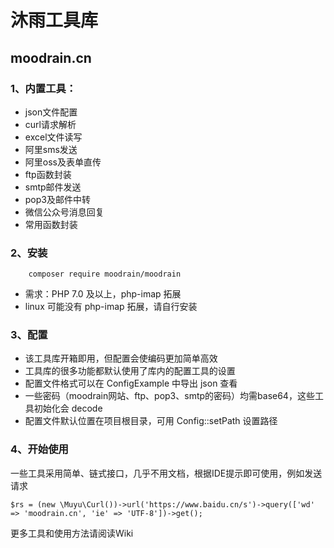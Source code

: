 沐雨工具库
===========
moodrain.cn
-----------

### 1、内置工具：

* json文件配置
* curl请求解析
* excel文件读写
* 阿里sms发送
* 阿里oss及表单直传
* ftp函数封装
* smtp邮件发送
* pop3及邮件中转
* 微信公众号消息回复
* 常用函数封装

### 2、安装

		composer require moodrain/moodrain
* 需求：PHP 7.0 及以上，php-imap 拓展
* linux 可能没有 php-imap 拓展，请自行安装

### 3、配置

* 该工具库开箱即用，但配置会使编码更加简单高效
* 工具库的很多功能都默认使用了库内的配置工具的设置
* 配置文件格式可以在 ConfigExample 中导出 json 查看
* 一些密码（moodrain网站、ftp、pop3、smtp的密码）均需base64，这些工具初始化会 decode
* 配置文件默认位置在项目根目录，可用 Config::setPath 设置路径

### 4、开始使用

一些工具采用简单、链式接口，几乎不用文档，根据IDE提示即可使用，例如发送请求

	$rs = (new \Muyu\Curl())->url('https://www.baidu.cn/s')->query(['wd' => 'moodrain.cn', 'ie' => 'UTF-8'])->get();
更多工具和使用方法请阅读Wiki